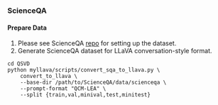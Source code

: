 ### ScienceQA

#### Prepare Data
1. Please see ScienceQA [repo](https://github.com/lupantech/ScienceQA?tab=readme-ov-file#ghost-download-the-dataset) for setting up the dataset.
2. Generate ScienceQA dataset for LLaVA conversation-style format.

```Shell
cd QSVD
python myllava/scripts/convert_sqa_to_llava.py \
    convert_to_llava \
    --base-dir /path/to/ScienceQA/data/scienceqa \
    --prompt-format "QCM-LEA" \
    --split {train,val,minival,test,minitest}

```
